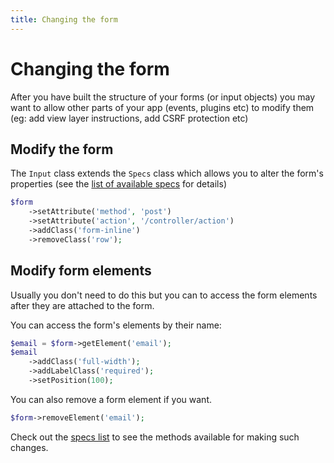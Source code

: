 ```yaml
---
title: Changing the form
---
```


# Changing the form

After you have built the structure of your forms (or input objects) you may want to allow other parts of your app (events, plugins etc) to modify them (eg: add view layer instructions, add CSRF protection etc)

## Modify the form

The `Input` class extends the `Specs` class which allows you to alter the form's properties (see the [list of available specs](The_list_of_available_specs.md) for details)

```php
$form
    ->setAttribute('method', 'post')
	->setAttribute('action', '/controller/action')
	->addClass('form-inline')
	->removeClass('row');
```

## Modify form elements

Usually you don't need to do this but you can to access the form elements after they are attached to the form.

You can access the form's elements by their name:

```php
$email = $form->getElement('email');
$email
    ->addClass('full-width');
    ->addLabelClass('required');
    ->setPosition(100);
```

You can also remove a form element if you want.

```php
$form->removeElement('email');
```

Check out the [specs list](specs_list.html) to see the methods available for making such changes.